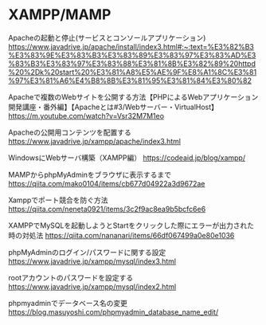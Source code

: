 # XAMPP/MAMP
Apacheの起動と停止(サービスとコンソールアプリケーション)
https://www.javadrive.jp/apache/install/index3.html#:~:text=%E3%82%B3%E3%83%9E%E3%83%B3%E3%83%89%E3%83%97%E3%83%AD%E3%83%B3%E3%83%97%E3%83%88%E3%81%8B%E3%82%89%20httpd%20%2Dk%20start%20%E3%81%A8%E5%AE%9F%E8%A1%8C%E3%81%97%E3%81%A6%E4%B8%8B%E3%81%95%E3%81%84%E3%80%82

Apacheで複数のWebサイトを公開する方法【PHPによるWebアプリケーション開発講座・番外編】【Apacheとは#3/Webサーバー・VirtualHost】
https://m.youtube.com/watch?v=Vsr32M7M1eo

Apacheの公開用コンテンツを配置する
https://www.javadrive.jp/xampp/apache/index3.html

WindowsにWebサーバ構築（XAMPP編）
https://codeaid.jp/blog/xampp/

MAMPからphpMyAdminをブラウザに表示するまで
https://qiita.com/mako0104/items/cb677d04922a3d9672ae

Xamppでポート競合を防ぐ方法 
https://qiita.com/neneta0921/items/3c2f9ac8ea9b5bcfc6e6

XAMPPでMySQLを起動しようとStartをクリックした際にエラーが出力された時の対処法 
https://qiita.com/nananari/items/66df067499a0e80e1036

phpMyAdminのログイン/パスワードに関する設定 
https://www.javadrive.jp/xampp/mysql/index3.html

rootアカウントのパスワードを設定する 
https://www.javadrive.jp/xampp/mysql/index2.html

phpmyadminでデータベース名の変更
https://blog.masuyoshi.com/phpmyadmin_database_name_edit/
